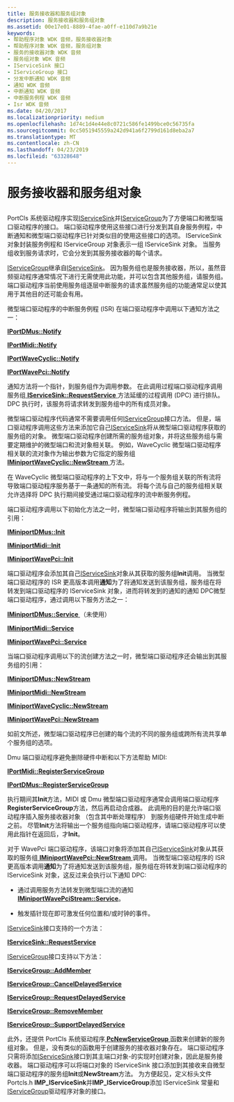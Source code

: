 ```yaml
---
title: 服务接收器和服务组对象
description: 服务接收器和服务组对象
ms.assetid: 00e17e01-8889-4fae-a0ff-e110d7a9b21e
keywords:
- 帮助程序对象 WDK 音频，服务接收器对象
- 帮助程序对象 WDK 音频，服务组对象
- 服务的接收器对象 WDK 音频
- 服务组对象 WDK 音频
- IServiceSink 接口
- IServiceGroup 接口
- 分发中断通知 WDK 音频
- 通知 WDK 音频
- 中断通知 WDK 音频
- 中断服务例程 WDK 音频
- Isr WDK 音频
ms.date: 04/20/2017
ms.localizationpriority: medium
ms.openlocfilehash: 1d74c1d4e44e8c0721c586fe1499bce0c56735fa
ms.sourcegitcommit: 0cc5051945559a242d941a6f2799d161d8eba2a7
ms.translationtype: MT
ms.contentlocale: zh-CN
ms.lasthandoff: 04/23/2019
ms.locfileid: "63328648"
---
```

# <a name="service-sink-and-service-group-objects"></a>服务接收器和服务组对象


## <span id="service_sink_and_service_group_objects"></span><span id="SERVICE_SINK_AND_SERVICE_GROUP_OBJECTS"></span>


PortCls 系统驱动程序实现[IServiceSink](https://msdn.microsoft.com/library/windows/hardware/ff537006)并[IServiceGroup](https://msdn.microsoft.com/library/windows/hardware/ff536994)为了方便端口和微型端口驱动程序的接口。 端口驱动程序使用这些接口进行分发到其自身服务例程，中断通知和微型端口驱动程序已针对类似目的使用这些接口的选项。 IServiceSink 对象封装服务例程和 IServiceGroup 对象表示一组 IServiceSink 对象。 当服务组收到服务请求时，它会分发到其服务接收器的每个请求。

[IServiceGroup](https://msdn.microsoft.com/library/windows/hardware/ff536994)继承自[IServiceSink](https://msdn.microsoft.com/library/windows/hardware/ff537006)。 因为服务组也是服务接收器，所以，虽然音频驱动程序通常情况下进行无需使用此功能，并可以包含其他服务组，请服务组。 端口驱动程序当前使用服务组逐层中断服务的请求虽然服务组的功能通常足以使其用于其他目的还可能会有用。

微型端口驱动程序的中断服务例程 (ISR) 在端口驱动程序中调用以下通知方法之一：

[**IPortDMus::Notify**](https://msdn.microsoft.com/library/windows/hardware/ff536880)

[**IPortMidi::Notify**](https://msdn.microsoft.com/library/windows/hardware/ff536893)

[**IPortWaveCyclic::Notify**](https://msdn.microsoft.com/library/windows/hardware/ff536903)

[**IPortWavePci::Notify**](https://msdn.microsoft.com/library/windows/hardware/ff536918)

通知方法将一个指针，到服务组作为调用参数。 在此调用过程端口驱动程序调用服务组[ **IServiceSink::RequestService** ](https://msdn.microsoft.com/library/windows/hardware/ff537009)方法延缓的过程调用 (DPC) 进行排队。 DPC 执行时，该服务将请求转发到服务组中的所有成员对象。

微型端口驱动程序代码通常不需要调用任何[IServiceGroup](https://msdn.microsoft.com/library/windows/hardware/ff536994)接口方法。 但是，端口驱动程序调用这些方法来添加它自己[IServiceSink](https://msdn.microsoft.com/library/windows/hardware/ff537006)将从微型端口驱动程序获取的服务组的对象。 微型端口驱动程序创建所需的服务组对象，并将这些服务组与需要定期维护的微型端口和流对象相关联。 例如，WaveCyclic 微型端口驱动程序相关联的流对象作为输出参数为它指定的服务组[ **IMiniportWaveCyclic::NewStream** ](https://msdn.microsoft.com/library/windows/hardware/ff536723)方法。

在 WaveCyclic 微型端口驱动程序的上下文中，将与一个服务组关联的所有流将导致端口驱动程序服务基于一条通知的所有流。 将每个流与自己的服务组相关联允许选择将 DPC 执行期间接受通过端口驱动程序的流中断服务例程。

端口驱动程序调用以下初始化方法之一时，微型端口驱动程序将输出到其服务组的引用：

[**IMiniportDMus::Init**](https://msdn.microsoft.com/library/windows/hardware/ff536700)

[**IMiniportMidi::Init**](https://msdn.microsoft.com/library/windows/hardware/ff536709)

[**IMiniportWavePci::Init**](https://msdn.microsoft.com/library/windows/hardware/ff536734)

端口驱动程序会添加其自己[IServiceSink](https://msdn.microsoft.com/library/windows/hardware/ff537006)对象从其获取的服务组**Init**调用。 当微型端口驱动程序的 ISR 更高版本调用**通知**为了将通知发送到该服务组，服务组在将转发到端口驱动程序的 IServiceSink 对象，进而将转发到的通知的通知 DPC微型端口驱动程序，通过调用以下服务方法之一：

[**IMiniportDMus::Service** ](https://msdn.microsoft.com/library/windows/hardware/ff536702) （未使用）

[**IMiniportMidi::Service**](https://msdn.microsoft.com/library/windows/hardware/ff536711)

[**IMiniportWavePci::Service**](https://msdn.microsoft.com/library/windows/hardware/ff536736)

当端口驱动程序调用以下的流创建方法之一时，微型端口驱动程序还会输出到其服务组的引用：

[**IMiniportDMus::NewStream**](https://msdn.microsoft.com/library/windows/hardware/ff536701)

[**IMiniportMidi::NewStream**](https://msdn.microsoft.com/library/windows/hardware/ff536710)

[**IMiniportWaveCyclic::NewStream**](https://msdn.microsoft.com/library/windows/hardware/ff536723)

[**IMiniportWavePci::NewStream**](https://msdn.microsoft.com/library/windows/hardware/ff536735)

如前文所述，微型端口驱动程序已创建的每个流的不同的服务组或跨所有流共享单个服务组的选项。

Dmu 端口驱动程序避免删除硬件中断和以下方法帮助 MIDI:

[**IPortMidi::RegisterServiceGroup**](https://msdn.microsoft.com/library/windows/hardware/ff536895)

[**IPortDMus::RegisterServiceGroup**](https://msdn.microsoft.com/library/windows/hardware/ff536882)

执行期间其**Init**方法，MIDI 或 Dmu 微型端口驱动程序通常会调用端口驱动程序**RegisterServiceGroup**方法，然后再启动合成器。 此调用的目的是允许端口驱动程序插入服务接收器对象 （包含其中断处理程序） 到服务组硬件开始生成中断之前。 尽管**Init**方法将输出一个服务组指向端口驱动程序，请端口驱动程序可以使用此指针在返回后，才**Init**。

对于 WavePci 端口驱动程序，该端口对象将添加其自己[IServiceSink](https://msdn.microsoft.com/library/windows/hardware/ff537006)对象从其获取的服务组[ **IMiniportWavePci::NewStream** ](https://msdn.microsoft.com/library/windows/hardware/ff536735)调用。 当微型端口驱动程序的 ISR 更高版本调用**通知**为了将通知发送到该服务组，服务组在将转发到端口驱动程序的 IServiceSink 对象，这反过来会执行以下通知 DPC:

-   通过调用服务方法转发到微型端口流的通知[ **IMiniportWavePciStream::Service**](https://msdn.microsoft.com/library/windows/hardware/ff536731)。

-   触发插针现在即可激发任何位置和/或时钟的事件。

[IServiceSink](https://msdn.microsoft.com/library/windows/hardware/ff537006)接口支持的一个方法：

[**IServiceSink::RequestService**](https://msdn.microsoft.com/library/windows/hardware/ff537009)

[IServiceGroup](https://msdn.microsoft.com/library/windows/hardware/ff536994)接口支持以下方法：

[**IServiceGroup::AddMember**](https://msdn.microsoft.com/library/windows/hardware/ff536996)

[**IServiceGroup::CancelDelayedService**](https://msdn.microsoft.com/library/windows/hardware/ff536997)

[**IServiceGroup::RequestDelayedService**](https://msdn.microsoft.com/library/windows/hardware/ff537003)

[**IServiceGroup::RemoveMember**](https://msdn.microsoft.com/library/windows/hardware/ff537001)

[**IServiceGroup::SupportDelayedService**](https://msdn.microsoft.com/library/windows/hardware/ff537004)

此外，还提供 PortCls 系统驱动程序[ **PcNewServiceGroup** ](https://msdn.microsoft.com/library/windows/hardware/ff537719)函数来创建新的服务组对象。 但是，没有类似的函数用于创建服务的接收器对象存在。 端口驱动程序只需将添加[IServiceSink](https://msdn.microsoft.com/library/windows/hardware/ff537006)接口到其主端口对象-的实现时创建对象，因此是服务接收器。 端口驱动程序可以将端口对象的 IServiceSink 接口添加到其接收来自微型端口驱动程序的服务组**Init**或**NewStream**方法。 为方便起见，定义标头文件 Portcls.h **IMP\_IServiceSink**并**IMP\_IServiceGroup**添加 IServiceSink 常量和[IServiceGroup](https://msdn.microsoft.com/library/windows/hardware/ff536994)驱动程序对象的接口。

 

 




